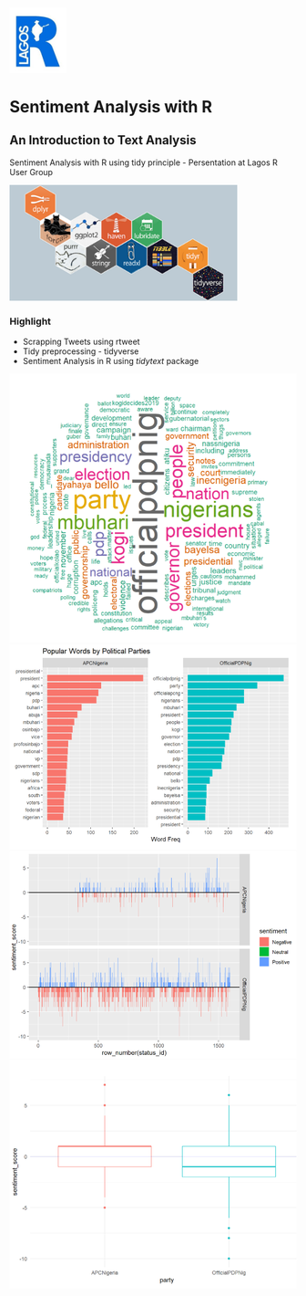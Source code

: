 <img src="images/LagosRUG.jpeg" width = "100">

# Sentiment Analysis with R 
## An Introduction to Text Analysis

Sentiment Analysis with R using tidy principle - Persentation at Lagos R User Group 

<img src="images/tidyverse.jpg" width = "400">

### Highlight
- Scrapping Tweets using rtweet
- Tidy preprocessing - tidyverse
- Sentiment Analysis in R using _tidytext_ package


<img src="images/worldcloud.png">
<br>
<img src="images/wordfreq.png">
<br>
<img src="images/sentiplot.PNG">
<br>
<img src="images/boxplot.PNG">
